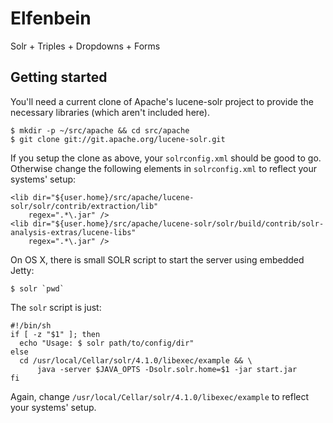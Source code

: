Elfenbein
=========

Solr + Triples + Dropdowns + Forms


Getting started
---------------

You'll need a current clone of Apache's lucene-solr project to provide
the necessary libraries (which aren't included here).

    $ mkdir -p ~/src/apache && cd src/apache
    $ git clone git://git.apache.org/lucene-solr.git

If you setup the clone as above, your `solrconfig.xml` should be good to go.
Otherwise change the following elements in `solrconfig.xml` to reflect
your systems' setup:

    <lib dir="${user.home}/src/apache/lucene-solr/solr/contrib/extraction/lib" 
        regex=".*\.jar" />
    <lib dir="${user.home}/src/apache/lucene-solr/solr/build/contrib/solr-analysis-extras/lucene-libs" 
        regex=".*\.jar" />

On OS X, there is small SOLR script to start the server using embedded Jetty:

    $ solr `pwd`


The `solr` script is just:

    #!/bin/sh
    if [ -z "$1" ]; then
      echo "Usage: $ solr path/to/config/dir"
    else
      cd /usr/local/Cellar/solr/4.1.0/libexec/example && \
          java -server $JAVA_OPTS -Dsolr.solr.home=$1 -jar start.jar
    fi

Again, change `/usr/local/Cellar/solr/4.1.0/libexec/example` to reflect
your systems' setup.
